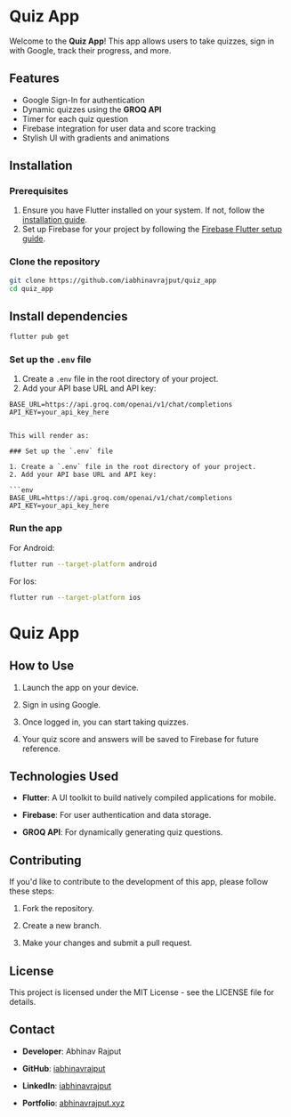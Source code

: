 # Quiz App

Welcome to the **Quiz App**! This app allows users to take quizzes, sign in with Google, track their progress, and more.

## Features

- Google Sign-In for authentication
- Dynamic quizzes using the **GROQ API**
- Timer for each quiz question
- Firebase integration for user data and score tracking
- Stylish UI with gradients and animations

## Installation

### Prerequisites

1. Ensure you have Flutter installed on your system. If not, follow the [installation guide](https://flutter.dev/docs/get-started/install).
2. Set up Firebase for your project by following the [Firebase Flutter setup guide](https://firebase.flutter.dev/docs/overview).

### Clone the repository

```bash
git clone https://github.com/iabhinavrajput/quiz_app
cd quiz_app
```

## Install dependencies

```bash
flutter pub get
```

### Set up the `.env` file

1. Create a `.env` file in the root directory of your project.
2. Add your API base URL and API key:

```env
BASE_URL=https://api.groq.com/openai/v1/chat/completions
API_KEY=your_api_key_here


This will render as:

### Set up the `.env` file

1. Create a `.env` file in the root directory of your project.
2. Add your API base URL and API key:

```env
BASE_URL=https://api.groq.com/openai/v1/chat/completions
API_KEY=your_api_key_here
```

### Run the app

For Android:

```bash
flutter run --target-platform android

```
For Ios:
```bash
flutter run --target-platform ios
```


# Quiz App

## How to Use

1.  Launch the app on your device.
    
2.  Sign in using Google.
    
3.  Once logged in, you can start taking quizzes.
    
4.  Your quiz score and answers will be saved to Firebase for future reference.

## Technologies Used

*   **Flutter**: A UI toolkit to build natively compiled applications for mobile.
    
*   **Firebase**: For user authentication and data storage.
    
*   **GROQ API**: For dynamically generating quiz questions.

## Contributing

If you'd like to contribute to the development of this app, please follow these steps:

1.  Fork the repository.
    
2.  Create a new branch.
    
3.  Make your changes and submit a pull request.

## License

This project is licensed under the MIT License - see the LICENSE file for details.

## Contact

*   **Developer**: Abhinav Rajput
    
*   **GitHub**: [iabhinavrajput](https://github.com/iabhinavrajput)
    
*   **LinkedIn**: [iabhinavrajput](https://linkedin.com/in/iabhinavrajput)
    
*   **Portfolio**: [abhinavrajput.xyz](https://abhinavrajput.xyz/)

